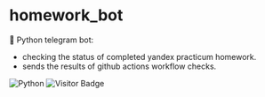 # homework_bot
🤖 Python telegram bot:
- checking the status of completed yandex practicum homework. 
- sends the results of github actions workflow checks.

![Python](https://img.shields.io/badge/-Python-blue) ![Visitor Badge](https://visitor-badge.laobi.icu/badge?page_id=vavilovnv.python_ex)
